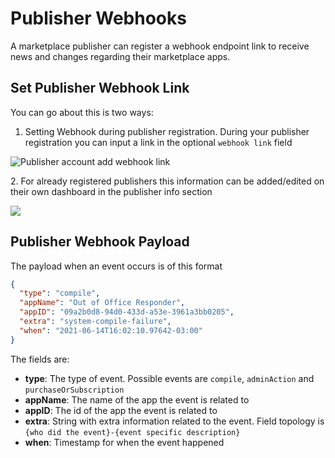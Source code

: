 # Publisher Webhooks

A marketplace publisher can register a webhook endpoint link to receive news and changes regarding their marketplace apps.

## Set Publisher Webhook Link

You can go about this is two ways:

1. Setting Webhook during publisher registration. During your publisher registration you can input a link in the optional `webhook link` field

![Publisher account add webhook link](https://lh6.googleusercontent.com/EvhcOA9SiZurEjcKQMDgEED-BMD384-vN5Z1oXE5DA4uCugdZU1\_hGvAogh9d3XzFdyo8FBZWjxiZUCalCSFo1FVPtbglbsg7VG4WRVXUDmCHONW46\_si\_d5zky2\_PExe72qfZ6PM587bS9Zbg)

2\. For already registered publishers this information can be added/edited on their own dashboard in the publisher info section

![](https://lh5.googleusercontent.com/F5r8gPcsS1JWEK7sVVI2QyM9jw3LeRxWZhMBOmdNkh2vTBFDkWbEG7E0IrPz9Udgik9fNyS6p1ePnNilnu\_sxcWtWXxxh\_Xoikqn6ROZ3STltyIWrTmtbw3gEiXg1\_Tp4VgKitQ2LgI0YZXk-Q)

## Publisher Webhook Payload

The payload when an event occurs is of this format&#x20;

```json
{
  "type": "compile",
  "appName": "Out of Office Responder",
  "appID": "09a2b0d8-94d0-433d-a53e-3961a3bb0205",
  "extra": "system-compile-failure",
  "when": "2021-06-14T16:02:10.97642-03:00"
}
```

The fields are:&#x20;

* **type**: The type of event. Possible events are `compile`, `adminAction` and `purchaseOrSubscription`
* **appName**: The name of the app the event is related to&#x20;
* **appID**: The id of the app the event is related to&#x20;
* **extra**: String with extra information related to the event. Field topology is `{who did the event}-{event specific description}`
* **when**: Timestamp for when the event happened
